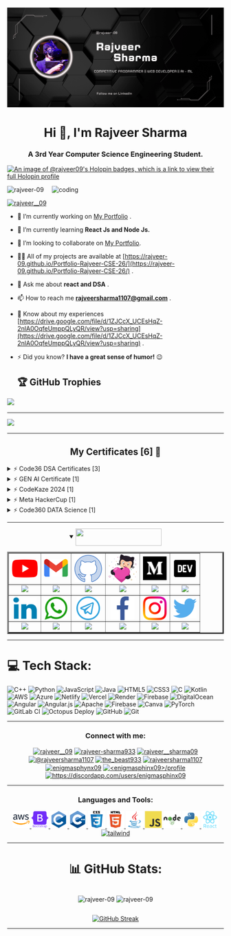 ![loho](https://github.com/rajveer-09/rajveer-09/blob/main/bgc_img_main.png)
<h1 align="center">Hi 👋, I'm Rajveer Sharma</h1>
<h3 align="center">A 3rd Year Computer Science Engineering Student.</h3>

[![An image of @rajveer09's Holopin badges, which is a link to view their full Holopin profile](https://holopin.me/rajveer09)](https://holopin.io/@rajveer09)

<img align="right" alt="coding" width="400" src="https://camo.githubusercontent.com/2366b34bb903c09617990fb5fff4622f3e941349e846ddb7e73df872a9d21233/68747470733a2f2f63646e2e6472696262626c652e636f6d2f75736572732f3733303730332f73637265656e73686f74732f363538313234332f6176656e746f2e676966">

<p align="left"> <img src="https://komarev.com/ghpvc/?username=rajveer-09&label=Profile%20views&color=0e75b6&style=flat" alt="rajveer-09" /> </p>

<p align="left"> <a href="https://twitter.com/rajveer__09" target="blank"><img src="https://img.shields.io/twitter/follow/rajveer__09?logo=twitter&style=for-the-badge" alt="rajveer__09" /></a> </p>

- 🔭 I’m currently working on [My Portfolio](https://rajveer-09.github.io/Portfolio-Rajveer-CSE-26/) .

- 🌱 I’m currently learning **React Js and Node Js.**

- 👯 I’m looking to collaborate on [My Portfolio](https://rajveer-09.github.io/Portfolio-Rajveer-CSE-26/).

- 👨‍💻 All of my projects are available at [https://rajveer-09.github.io/Portfolio-Rajveer-CSE-26/](https://rajveer-09.github.io/Portfolio-Rajveer-CSE-26/) .

- 💬 Ask me about **react and DSA** .

- 📫 How to reach me **rajveersharma1107@gmail.com** .

- 📄 Know about my experiences [https://drive.google.com/file/d/1ZJCcX_UCEsHqZ-2nlA0OqfeUmppQLyQR/view?usp=sharing](https://drive.google.com/file/d/1ZJCcX_UCEsHqZ-2nlA0OqfeUmppQLyQR/view?usp=sharing) .

- ⚡ Did you know? **I have a great sense of humor!** 😉


  ## 🏆 GitHub Trophies
![](https://github-profile-trophy.vercel.app/?username=rajveer-09&theme=radical&no-frame=false&no-bg=true&margin-w=4)

---
[![](https://visitcount.itsvg.in/api?id=rajveer-09&icon=0&color=0)](https://visitcount.itsvg.in)

---
<h2 align="center">My Certificates [6] 🏅</h2>

<div align="left">

<details>
<summary>⚡ Code36 DSA Certificates [3]</summary>

- [DSA 1](https://drive.google.com/file/d/11phfX1ErNv6LBA7UAgaaNXzQJ3OriyU6/view)
- [DSA 2](https://drive.google.com/file/d/1LpNcbrLHldxSrxyXBXDJo6U78oYsTrG2/view?usp=sharing)
- [NINJA SLAYGROUND 2.0](https://drive.google.com/file/d/1uQTmZjb0maK8dI7fYWdy94N4ZstOCSVP/view?usp=sharing)

<!-- Add more links here -->

</details>

<details>
<summary>⚡ GEN AI Certificate [1] </summary>

- [Nxt WAVE](https://drive.google.com/file/d/1J-3zmPlIA_XKgGJY-yeydECv1KcK97no/view?usp=sharing)

</details>

<details>
<summary>⚡ CodeKaze 2024 [1] </summary>

- [Certificate](https://drive.google.com/file/d/1vrU5BKv3qzQbWtKnkK4cIFLoc6dwQJ2a/view?usp=sharing)

</details>


<details>
<summary>⚡ Meta HackerCup [1]</summary>

- [Certificate](https://drive.google.com/file/d/16tYWuMitfQQPzbTLxiIlKj8UXxW33RyY/view?usp=sharing)

</details>
<details>
<summary>⚡ Code360 DATA Science [1]</summary>

- [Certificate](https://ninjasfiles.s3.amazonaws.com/certificate-667924-8327de20d0946172d42a68c0e855bab4.pdf)

</details>

</div>

---


<details open> 
  <summary align="center"><a href="#-" target="_blank"><img align="center" src="https://custom-icon-badges.demolab.com/badge/🌐_Social_Networks-orange?style=plastic" width="200px" height="40px" /></a></summary>
  <table border="3" align="center">
    <tr>
      <td align="center"><a href="https://www.youtube.com/@rajveer_0.9" target="_blank"><img align="center" src="https://github.com/AkashSingh3031/AkashSingh3031/blob/main/images/Social%20Media/youtube(color).png" alt="YouTube" width="60" /></a></td>
      <td align="center"><a href="https://mail.google.com/mail/u/0/?fs=1&to=rajveersharma1107@gmail.com&tf=cm" target="_blank"> <img src="https://github.com/AkashSingh3031/AkashSingh3031/blob/main/images/Social%20Media/Gmail_icon_(2020).svg" alt="Gmail"  width="55"/> </a></td>
      <td align="center"><a href="https://github.com/rajveer-09" target="_blank"><img align="center" src="https://github.com/AkashSingh3031/AkashSingh3031/blob/main/images/Tech%20Tools/github-2.png" alt="GitHub" width="65"/></a></td>
      <td align="center"><a href="https://github.com/sponsors/rajveer-09" target="_blank"><img align="center" src="https://github.com/AkashSingh3031/AkashSingh3031/blob/main/images/Tech%20Tools/GitHub_Sponsor.png" alt="GitHub Sponsor" width="65"/></a></td>
      <td align="center"><a href="https://medium.com/@rajveersharma1107" target="_blank"><img align="center" src="https://github.com/AkashSingh3031/AkashSingh3031/blob/main/images/Tech%20Tools/medium.svg" alt="Medium" width="55"/></a></td>
      <td align="center"><a href="https://dev.to/rajveer-09" target="_blank"><img align="center" src="https://github.com/AkashSingh3031/AkashSingh3031/blob/main/images/Tech%20Tools/dev.png" alt="Dev.to" width="55"/></a></td>
    </tr>
     <!-- Second Row for YouTube and Others -->
    <tr>
      <td align="center"><a href="https://www.youtube.com/@rajveer_0.9" target="_blank"><img src="https://readme-components.vercel.app/api?component=logo&fill=ff0000&logo=youtube&svgfill=white"></a></td>
      <td align="center"><a href="https://mail.google.com/mail/u/0/?fs=1&to=rajveersharma1107@gmail.com&tf=cm" target="_blank"><img src="https://readme-components.vercel.app/api?component=logo&fill=DB4437&logo=gmail&svgfill=4285F4"></a></td>
      <td align="center"><a href="https://github.com/rajveer-09" target="_blank"><img src="https://readme-components.vercel.app/api?component=logo&fill=black&logo=github&svgfill=white"></a></td>
      <td align="center"><a href="https://github.com/sponsors/rajveer-09" target="_blank"><img src="https://readme-components.vercel.app/api?component=logo&fill=E1306C&logo=github&svgfill=white"></a></td>
      <td align="center"><a href="https://medium.com/@rajveersharma1107" target="_blank"><img src="https://readme-components.vercel.app/api?component=logo&fill=black&logo=medium&svgfill=white"></a></td>
      <td align="center"><a href="https://dev.to/rajveer-09" target="_blank"><img src="https://readme-components.vercel.app/api?component=logo&fill=black&logo=dev.to&svgfill=white"></a></td>
    </tr>
    <tr>
  <td align="center"><a href="https://www.linkedin.com/in/rajveer-sharma-5a72b1258/" target="_blank"><img align="center" src="https://github.com/AkashSingh3031/AkashSingh3031/blob/main/images/Social%20Media/linked(color).png" alt="LinkedIn" width="55" /></a></td>
  <td align="center"><a href="https://wa.me/919648059566" target="_blank"><img align="center" src="https://github.com/AkashSingh3031/AkashSingh3031/blob/main/images/Social%20Media/whatsapp(color).png" alt="WhatsApp" width="55" /></a></td>
  <td align="center"><a href="https://t.me/enigmasphinx09" target="_blank"><img align="center" src="https://github.com/AkashSingh3031/AkashSingh3031/blob/main/images/Social%20Media/telegram(color).png" alt="Telegram" width="55" /></a></td>
  <td align="center"><a href="https://www.facebook.com/profile.php?id=61566749703593" target="_blank"><img align="center" src="https://github.com/AkashSingh3031/AkashSingh3031/blob/main/images/Social%20Media/facebook%20(color).png" alt="Facebook" width="55" /></a></td>
  <td align="center"><a href="https://www.instagram.com/rajveer__sharma09" target="_blank"><img align="center" src="https://github.com/AkashSingh3031/AkashSingh3031/blob/main/images/Social%20Media/Instagram%20(color).svg" alt="Instagram" width="55" /></a></td>
  <td align="center"><a href="https://x.com/rajveer__09" target="_blank"><img align="center" src="https://github.com/AkashSingh3031/AkashSingh3031/blob/main/images/Social%20Media/twitter(color).png" alt="Twitter" width="55" /></a></td>
</tr>
<tr>
  <td align="center"><a href="https://www.linkedin.com/in/rajveer-sharma-5a72b1258/"><img src="https://readme-components.vercel.app/api?component=logo&fill=0e76a8&logo=linkedin&svgfill=white"></a></td>
  <td align="center"><a href="https://wa.me/919648059566"><img src="https://readme-components.vercel.app/api?component=logo&fill=25D366&logo=whatsapp&svgfill=white"></a></td>
  <td align="center"><a href="https://t.me/enigmasphinx09"><img src="https://readme-components.vercel.app/api?component=logo&fill=1ca0f1&logo=telegram&svgfill=white"></a></td>
  <td align="center"><a href="https://www.facebook.com/profile.php?id=61566749703593"><img src="https://readme-components.vercel.app/api?component=logo&fill=4267B2&logo=facebook&svgfill=white"></a></td>
  <td align="center"><a href="https://www.instagram.com/rajveer__sharma09"><img src="https://readme-components.vercel.app/api?component=logo&fill=E1306C&logo=instagram&svgfill=white"></a></td>
  <td align="center"><a href="https://x.com/rajveer__09"><img src="https://readme-components.vercel.app/api?component=logo&fill=1DA1F2&logo=twitter&svgfill=white"></a></td>
</tr>

  </table>
</details>

---

# 💻 Tech Stack:
![C++](https://img.shields.io/badge/c++-%2300599C.svg?style=for-the-badge&logo=c%2B%2B&logoColor=white) ![Python](https://img.shields.io/badge/python-3670A0?style=for-the-badge&logo=python&logoColor=ffdd54) ![JavaScript](https://img.shields.io/badge/javascript-%23323330.svg?style=for-the-badge&logo=javascript&logoColor=%23F7DF1E) ![Java](https://img.shields.io/badge/java-%23ED8B00.svg?style=for-the-badge&logo=openjdk&logoColor=white) ![HTML5](https://img.shields.io/badge/html5-%23E34F26.svg?style=for-the-badge&logo=html5&logoColor=white) ![CSS3](https://img.shields.io/badge/css3-%231572B6.svg?style=for-the-badge&logo=css3&logoColor=white) ![C](https://img.shields.io/badge/c-%2300599C.svg?style=for-the-badge&logo=c&logoColor=white) ![Kotlin](https://img.shields.io/badge/kotlin-%237F52FF.svg?style=for-the-badge&logo=kotlin&logoColor=white) ![AWS](https://img.shields.io/badge/AWS-%23FF9900.svg?style=for-the-badge&logo=amazon-aws&logoColor=white) ![Azure](https://img.shields.io/badge/azure-%230072C6.svg?style=for-the-badge&logo=microsoftazure&logoColor=white) ![Netlify](https://img.shields.io/badge/netlify-%23000000.svg?style=for-the-badge&logo=netlify&logoColor=#00C7B7) ![Vercel](https://img.shields.io/badge/vercel-%23000000.svg?style=for-the-badge&logo=vercel&logoColor=white) ![Render](https://img.shields.io/badge/Render-%46E3B7.svg?style=for-the-badge&logo=render&logoColor=white) ![Firebase](https://img.shields.io/badge/firebase-%23039BE5.svg?style=for-the-badge&logo=firebase) ![DigitalOcean](https://img.shields.io/badge/DigitalOcean-%230167ff.svg?style=for-the-badge&logo=digitalOcean&logoColor=white) ![Angular](https://img.shields.io/badge/angular-%23DD0031.svg?style=for-the-badge&logo=angular&logoColor=white) ![Angular.js](https://img.shields.io/badge/angular.js-%23E23237.svg?style=for-the-badge&logo=angularjs&logoColor=white) ![Apache](https://img.shields.io/badge/apache-%23D42029.svg?style=for-the-badge&logo=apache&logoColor=white) ![Firebase](https://img.shields.io/badge/firebase-a08021?style=for-the-badge&logo=firebase&logoColor=ffcd34) ![Canva](https://img.shields.io/badge/Canva-%2300C4CC.svg?style=for-the-badge&logo=Canva&logoColor=white) ![PyTorch](https://img.shields.io/badge/PyTorch-%23EE4C2C.svg?style=for-the-badge&logo=PyTorch&logoColor=white) ![GitLab CI](https://img.shields.io/badge/gitlab%20CI-%23181717.svg?style=for-the-badge&logo=gitlab&logoColor=white) ![Octopus Deploy](https://img.shields.io/badge/octopus%20deploy-0D80D8?style=for-the-badge&logo=octopusdeploy&logoColor=white) ![GitHub](https://img.shields.io/badge/github-%23121011.svg?style=for-the-badge&logo=github&logoColor=white) ![Git](https://img.shields.io/badge/git-%23F05033.svg?style=for-the-badge&logo=git&logoColor=white)

---
<h3 align="center">Connect with me:</h3>
<p align="center">
<a href="https://twitter.com/rajveer__09" target="blank"><img align="center" src="https://raw.githubusercontent.com/rahuldkjain/github-profile-readme-generator/master/src/images/icons/Social/twitter.svg" alt="rajveer__09" height="30" width="40" /></a>
<a href="https://linkedin.com/in/rajveer-sharma933" target="blank"><img align="center" src="https://raw.githubusercontent.com/rahuldkjain/github-profile-readme-generator/master/src/images/icons/Social/linked-in-alt.svg" alt="rajveer-sharma933" height="30" width="40" /></a>
<a href="https://instagram.com/rajveer__sharma09" target="blank"><img align="center" src="https://raw.githubusercontent.com/rahuldkjain/github-profile-readme-generator/master/src/images/icons/Social/instagram.svg" alt="rajveer__sharma09" height="30" width="40" /></a>
<a href="https://medium.com/@rajveersharma1107" target="blank"><img align="center" src="https://raw.githubusercontent.com/rahuldkjain/github-profile-readme-generator/master/src/images/icons/Social/medium.svg" alt="@rajveersharma1107" height="30" width="40" /></a>
<a href="https://www.codechef.com/users/the_beast933" target="blank"><img align="center" src="https://cdn.jsdelivr.net/npm/simple-icons@3.1.0/icons/codechef.svg" alt="the_beast933" height="30" width="40" /></a>
<a href="https://codeforces.com/profile/rajveersharma1107" target="blank"><img align="center" src="https://raw.githubusercontent.com/rahuldkjain/github-profile-readme-generator/master/src/images/icons/Social/codeforces.svg" alt="rajveersharma1107" height="30" width="40" /></a>
<a href="https://www.leetcode.com/enigmasphynx09" target="blank"><img align="center" src="https://raw.githubusercontent.com/rahuldkjain/github-profile-readme-generator/master/src/images/icons/Social/leet-code.svg" alt="enigmasphynx09" height="30" width="40" /></a>
<a href="https://www.geeksforgeeks.org/user/enigmasphinx09/" target="blank"><img align="center" src="https://raw.githubusercontent.com/rahuldkjain/github-profile-readme-generator/master/src/images/icons/Social/geeks-for-geeks.svg" alt="<enigmasphinx09>/profile" height="30" width="40" /></a>
<a href="https://discord.gg/https://discordapp.com/users/enigmasphinx09" target="blank"><img align="center" src="https://raw.githubusercontent.com/rahuldkjain/github-profile-readme-generator/master/src/images/icons/Social/discord.svg" alt="https://discordapp.com/users/enigmasphinx09" height="30" width="40" /></a>
</p>

---

<h3 align="center">Languages and Tools:</h3>
<p align="center"> <a href="https://aws.amazon.com" target="_blank" rel="noreferrer"> <img src="https://raw.githubusercontent.com/devicons/devicon/master/icons/amazonwebservices/amazonwebservices-original-wordmark.svg" alt="aws" width="40" height="40"/> </a> <a href="https://getbootstrap.com" target="_blank" rel="noreferrer"> <img src="https://raw.githubusercontent.com/devicons/devicon/master/icons/bootstrap/bootstrap-plain-wordmark.svg" alt="bootstrap" width="40" height="40"/> </a> <a href="https://www.cprogramming.com/" target="_blank" rel="noreferrer"> <img src="https://raw.githubusercontent.com/devicons/devicon/master/icons/c/c-original.svg" alt="c" width="40" height="40"/> </a> <a href="https://www.w3schools.com/cpp/" target="_blank" rel="noreferrer"> <img src="https://raw.githubusercontent.com/devicons/devicon/master/icons/cplusplus/cplusplus-original.svg" alt="cplusplus" width="40" height="40"/> </a> <a href="https://www.w3schools.com/css/" target="_blank" rel="noreferrer"> <img src="https://raw.githubusercontent.com/devicons/devicon/master/icons/css3/css3-original-wordmark.svg" alt="css3" width="40" height="40"/> </a> <a href="https://www.w3.org/html/" target="_blank" rel="noreferrer"> <img src="https://raw.githubusercontent.com/devicons/devicon/master/icons/html5/html5-original-wordmark.svg" alt="html5" width="40" height="40"/> </a> <a href="https://www.java.com" target="_blank" rel="noreferrer"> <img src="https://raw.githubusercontent.com/devicons/devicon/master/icons/java/java-original.svg" alt="java" width="40" height="40"/> </a> <a href="https://developer.mozilla.org/en-US/docs/Web/JavaScript" target="_blank" rel="noreferrer"> <img src="https://raw.githubusercontent.com/devicons/devicon/master/icons/javascript/javascript-original.svg" alt="javascript" width="40" height="40"/> </a> <a href="https://nodejs.org" target="_blank" rel="noreferrer"> <img src="https://raw.githubusercontent.com/devicons/devicon/master/icons/nodejs/nodejs-original-wordmark.svg" alt="nodejs" width="40" height="40"/> </a> <a href="https://www.python.org" target="_blank" rel="noreferrer"> <img src="https://raw.githubusercontent.com/devicons/devicon/master/icons/python/python-original.svg" alt="python" width="40" height="40"/> </a> <a href="https://reactjs.org/" target="_blank" rel="noreferrer"> <img src="https://raw.githubusercontent.com/devicons/devicon/master/icons/react/react-original-wordmark.svg" alt="react" width="40" height="40"/> </a> <a href="https://tailwindcss.com/" target="_blank" rel="noreferrer"> <img src="https://www.vectorlogo.zone/logos/tailwindcss/tailwindcss-icon.svg" alt="tailwind" width="40" height="40"/> </a> </p>

---
<h1 align="center">📊 GitHub Stats:</h1>

<div style="text-align: center;">
  <p align="center" style="display: inline-block;">
    <img align="center" src="https://github-readme-stats.vercel.app/api/top-langs?username=rajveer-09&show_icons=true&locale=en&layout=compact&theme=dracula" alt="rajveer-09" />
  </p>
  <p align="center" style="display: inline-block;">
    <img align="center" src="https://github-readme-stats.vercel.app/api?username=rajveer-09&show_icons=true&locale=en&theme=dracula" alt="rajveer-09" />
  </p>
</div>


<p align="center">
  <a href="https://git.io/streak-stats">
    <img src="https://github-readme-streak-stats.herokuapp.com?user=rajveer-09&theme=dracula" alt="GitHub Streak" />
  </a>
</p>

---
